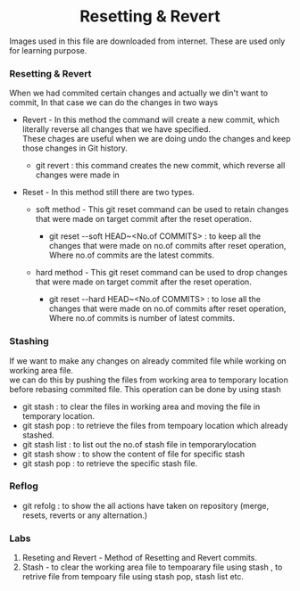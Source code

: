<h1 align="center"> Resetting & Revert </h1>

Images used in this file are downloaded from internet. These are used only for learning purpose.

### Resetting & Revert

When we had commited certain changes and actually we din't want to commit, In that case we can do the changes in two ways

+ Revert - In this method the command will create a new commit, which literally reverse all changes that we have specified. <br />
These chages are useful when we are doing undo the changes and keep those changes in Git history.
	* git revert <COMMIT ID> : this command creates the new commit, which reverse all changes were made in <COMMIT ID>

+ Reset - In this method still there are two types.
	* soft method - This git reset command can be used to retain changes that were made on target commit after the reset operation.
		- git reset --soft HEAD~<No.of COMMITS> : to keep all the changes that were made on no.of commits after reset operation, Where no.of commits are the latest commits. 
	
	* hard method - This git reset command can be used to drop changes that were made on target commit after the reset operation.
		- git reset --hard HEAD~<No.of COMMITS> : to lose all the changes that were made on no.of commits after reset operation, Where no.of commits is number of latest commits.

### Stashing

If we want to make any changes on already commited file while working on working area file. <br />
we can do this by pushing the files from working area to temporary location before rebasing commited file. This operation can be done by using stash

+  git stash : to clear the files in working area and moving the file in temporary location.
+ git stash pop : to retrieve the files from tempoary location which already stashed.
+ git stash list : to list out the no.of stash file in temporarylocation
+ git stash show <STASH No.> : to show the content of file for specific stash
+ git stash pop <STASH No.> : to retrieve the specific stash file.

### Reflog

+ git refolg : to show the all actions have taken on repository (merge, resets, reverts or any alternation.)

### Labs

1. Reseting and Revert - Method of Resetting and Revert commits.
2. Stash - to clear the working area file to tempoarary file using stash , to retrive file from tempoary file using stash pop, stash list etc.

